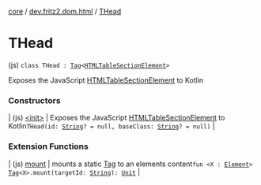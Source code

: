 [core](../../index.md) / [dev.fritz2.dom.html](../index.md) / [THead](./index.md)

# THead

(js) `class THead : `[`Tag`](../../dev.fritz2.dom/-tag/index.md)`<`[`HTMLTableSectionElement`](https://kotlinlang.org/api/latest/jvm/stdlib/org.w3c.dom/-h-t-m-l-table-section-element/index.html)`>`

Exposes the JavaScript [HTMLTableSectionElement](https://developer.mozilla.org/en/docs/Web/API/HTMLTableSectionElement) to Kotlin

### Constructors

| (js) [&lt;init&gt;](-init-.md) | Exposes the JavaScript [HTMLTableSectionElement](https://developer.mozilla.org/en/docs/Web/API/HTMLTableSectionElement) to Kotlin`THead(id: `[`String`](https://kotlinlang.org/api/latest/jvm/stdlib/kotlin/-string/index.html)`? = null, baseClass: `[`String`](https://kotlinlang.org/api/latest/jvm/stdlib/kotlin/-string/index.html)`? = null)` |

### Extension Functions

| (js) [mount](../../dev.fritz2.dom/mount.md) | mounts a static [Tag](../../dev.fritz2.dom/-tag/index.md) to an elements content`fun <X : `[`Element`](https://kotlinlang.org/api/latest/jvm/stdlib/org.w3c.dom/-element/index.html)`> `[`Tag`](../../dev.fritz2.dom/-tag/index.md)`<X>.mount(targetId: `[`String`](https://kotlinlang.org/api/latest/jvm/stdlib/kotlin/-string/index.html)`): `[`Unit`](https://kotlinlang.org/api/latest/jvm/stdlib/kotlin/-unit/index.html) |


